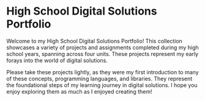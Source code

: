 # High School Digital Solutions Portfolio

Welcome to my High School Digital Solutions Portfolio! This collection showcases a variety of projects and assignments completed during my high school years, spanning across four units. These projects represent my early forays into the world of digital solutions.

Please take these projects lightly, as they were my first introduction to many of these concepts, programming languages, and libraries. They represent the foundational steps of my learning journey in digital solutions. I hope you enjoy exploring them as much as I enjoyed creating them!
